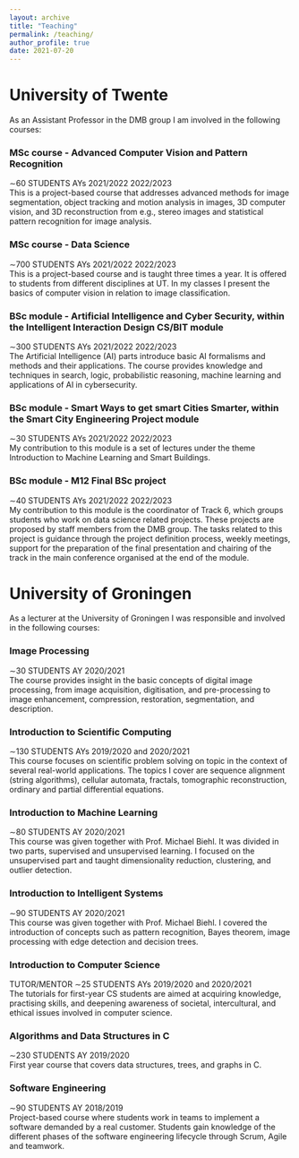 ```yaml
---
layout: archive
title: "Teaching"
permalink: /teaching/
author_profile: true
date: 2021-07-20
---
```


# University of Twente <br>
As an Assistant Professor in the DMB group I am involved in the following courses:

### MSc course - Advanced Computer Vision and Pattern Recognition <br>
∼60 STUDENTS AYs 2021/2022 2022/2023 <br>
This is a project-based course that addresses advanced methods for image segmentation, object tracking and motion analysis in images, 3D computer vision, and 3D reconstruction from e.g., stereo images and statistical pattern recognition for image analysis.

### MSc course - Data Science <br>
∼700 STUDENTS AYs 2021/2022 2022/2023 <br>
This is a project-based course and is taught three times a year. It is offered to students from different disciplines at UT. In my classes I present the basics of computer vision in relation to image classification.

### BSc module - Artificial Intelligence and Cyber Security, within the Intelligent Interaction Design CS/BIT module <br>
∼300 STUDENTS AYs 2021/2022 2022/2023 <br>
The Artificial Intelligence (AI) parts introduce basic AI formalisms and methods and their applications. The course provides knowledge and techniques in search, logic, probabilistic reasoning, machine learning and applications of AI in cybersecurity.

### BSc module - Smart Ways to get smart Cities Smarter, within the Smart City Engineering Project module  <br>
∼30 STUDENTS AYs 2021/2022 2022/2023 <br>
My contribution to this module is a set of lectures under the theme Introduction to Machine Learning and Smart Buildings.

### BSc module - M12 Final BSc project <br>
∼40 STUDENTS AYs 2021/2022 2022/2023 <br>
My contribution to this module is the coordinator of Track 6, which groups students who work on data science related projects. These projects are proposed by staff members from the DMB group. The tasks related to this project is guidance through the project definition process, weekly meetings, support for the preparation of the final presentation and chairing of the track in the main conference organised at the end of the module.

# University of Groningen <br>
As a lecturer at the University of Groningen I was responsible and involved in the following courses:

### Image Processing <br>
∼30 STUDENTS AY 2020/2021 <br>
The course provides insight in the basic concepts of digital image processing, from image acquisition, digitisation, and pre-processing to image enhancement, compression, restoration, segmentation, and description.

### Introduction to Scientific Computing <br>
∼130 STUDENTS AYs 2019/2020 and 2020/2021 <br>
This course focuses on scientific problem solving on topic in the context of several real-world applications. The topics I cover are sequence alignment (string algorithms), cellular automata, fractals, tomographic reconstruction, ordinary and partial differential equations.

### Introduction to Machine Learning <br>
∼80 STUDENTS AY 2020/2021 <br>
This course was given together with Prof. Michael Biehl. It was divided in two parts, supervised and unsupervised learning. I focused on the unsupervised part and taught dimensionality reduction, clustering, and outlier detection.

### Introduction to Intelligent Systems <br>
∼90 STUDENTS AY 2020/2021 <br>
This course was given together with Prof. Michael Biehl. I covered the introduction of concepts such as pattern recognition, Bayes theorem, image processing with edge detection and decision trees.

### Introduction to Computer Science <br>
TUTOR/MENTOR ∼25 STUDENTS AYs 2019/2020 and 2020/2021 <br>
The tutorials for first-year CS students are aimed at acquiring knowledge, practising skills, and deepening awareness of societal, intercultural, and ethical issues involved in computer science.

### Algorithms and Data Structures in C <br>
∼230 STUDENTS AY 2019/2020 <br>
First year course that covers data structures, trees, and graphs in C.

### Software Engineering <br>
∼90 STUDENTS AY 2018/2019 <br>
Project-based course where students work in teams to implement a software demanded by a real customer. Students gain knowledge of the different phases of the software engineering lifecycle through Scrum, Agile and teamwork.
